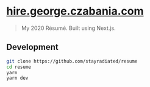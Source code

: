 # [hire.george.czabania.com](https://hire.george.czabania.com)

> My 2020 Résumé. Built using Next.js.

## Development

```bash
git clone https://github.com/stayradiated/resume
cd resume
yarn
yarn dev
```
